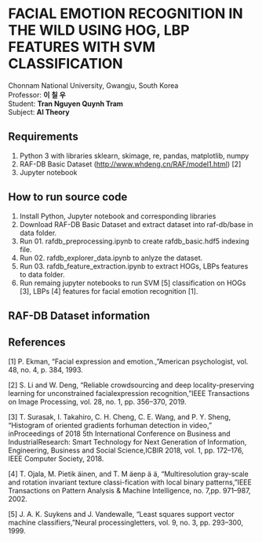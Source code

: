# FACIAL EMOTION RECOGNITION IN THE WILD USING HOG, LBP FEATURES WITH SVM CLASSIFICATION
Chonnam National University, Gwangju, South Korea<br/>
Professor: **이 칠 우**<br/>
Student: **Tran Nguyen Quynh Tram**<br/>
Subject: **AI Theory**<br/>

## Requirements
1. Python 3 with libraries sklearn, skimage, re, pandas, matplotlib, numpy
2. RAF-DB Basic Dataset (http://www.whdeng.cn/RAF/model1.html) [2]
3. Jupyter notebook

## How to run source code
1. Install Python, Jupyter notebook and corresponding libraries
2. Download RAF-DB Basic Dataset and extract dataset into raf-db/base in data folder.
3. Run 01. rafdb_preprocessing.ipynb to create rafdb_basic.hdf5 indexing file.
4. Run 02. rafdb_explorer_data.ipynb to anlyze the dataset.
5. Run 03. rafdb_feature_extraction.ipynb to extract HOGs, LBPs features to data folder.
6. Run remaing jupyter notebooks to run SVM [5] classification on HOGs [3], LBPs [4] features for facial emotion recognition [1].

## RAF-DB Dataset information

## References
[1]  P. Ekman, “Facial expression and emotion.,”American psychologist, vol. 48, no. 4, p. 384, 1993.

[2]  S. Li and W. Deng, “Reliable crowdsourcing and deep locality-preserving learning for unconstrained facialexpression recognition,”IEEE Transactions on Image Processing, vol. 28, no. 1, pp. 356–370, 2019.

[3]  T. Surasak, I. Takahiro, C. H. Cheng, C. E. Wang, and P. Y. Sheng, “Histogram of oriented gradients forhuman detection in video,” inProceedings of 2018 5th International Conference on Business and IndustrialResearch: Smart Technology for Next Generation of Information, Engineering, Business and Social Science,ICBIR 2018, vol. 1, pp. 172–176, IEEE Computer Society, 2018.

[4]  T. Ojala, M. Pietik ̈ainen, and T. M ̈aenp ̈a ̈a, “Multiresolution gray-scale and rotation invariant texture classi-fication with local binary patterns,”IEEE Transactions on Pattern Analysis & Machine Intelligence, no. 7,pp. 971–987, 2002.

[5]  J. A. K. Suykens and J. Vandewalle, “Least squares support vector machine classifiers,”Neural processingletters, vol. 9, no. 3, pp. 293–300, 1999.
